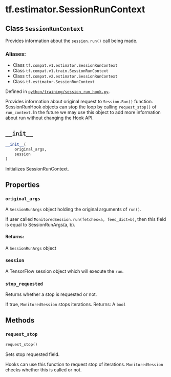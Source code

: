 <div itemscope itemtype="http://developers.google.com/ReferenceObject">
<meta itemprop="name" content="tf.estimator.SessionRunContext" />
<meta itemprop="path" content="Stable" />
<meta itemprop="property" content="original_args"/>
<meta itemprop="property" content="session"/>
<meta itemprop="property" content="stop_requested"/>
<meta itemprop="property" content="__init__"/>
<meta itemprop="property" content="request_stop"/>
</div>

# tf.estimator.SessionRunContext

## Class `SessionRunContext`

Provides information about the `session.run()` call being made.



### Aliases:

* Class `tf.compat.v1.estimator.SessionRunContext`
* Class `tf.compat.v1.train.SessionRunContext`
* Class `tf.compat.v2.estimator.SessionRunContext`
* Class `tf.estimator.SessionRunContext`



Defined in [`python/training/session_run_hook.py`](/code/stable/tensorflow/python/training/session_run_hook.py).

<!-- Placeholder for "Used in" -->

Provides information about original request to `Session.Run()` function.
SessionRunHook objects can stop the loop by calling `request_stop()` of
`run_context`. In the future we may use this object to add more information
about run without changing the Hook API.

<h2 id="__init__"><code>__init__</code></h2>

``` python
__init__(
    original_args,
    session
)
```

Initializes SessionRunContext.




## Properties

<h3 id="original_args"><code>original_args</code></h3>

A `SessionRunArgs` object holding the original arguments of `run()`.

If user called `MonitoredSession.run(fetches=a, feed_dict=b)`, then this
field is equal to SessionRunArgs(a, b).

#### Returns:

A `SessionRunArgs` object


<h3 id="session"><code>session</code></h3>

A TensorFlow session object which will execute the `run`.


<h3 id="stop_requested"><code>stop_requested</code></h3>

Returns whether a stop is requested or not.

If true, `MonitoredSession` stops iterations.
Returns:
  A `bool`



## Methods

<h3 id="request_stop"><code>request_stop</code></h3>

``` python
request_stop()
```

Sets stop requested field.

Hooks can use this function to request stop of iterations.
`MonitoredSession` checks whether this is called or not.




